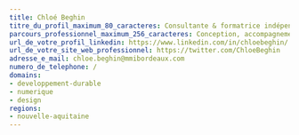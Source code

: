 ```yaml
---
title: Chloé Beghin
titre_du_profil_maximum_80_caracteres: Consultante & formatrice indépendante en accessibilité numérique, assurance qualité web (certifiée Opquast expert) et UX Design.
parcours_professionnel_maximum_256_caracteres: Conception, accompagnement et formation, Indépendante - Cheffe de projet web, Graphique Alliance - Designer expérience collaborateurs,Orange Business Services
url_de_votre_profil_linkedin: https://www.linkedin.com/in/chloebeghin/
url_de_votre_site_web_professionnel: https://twitter.com/ChloeBeghin
adresse_e_mail: chloe.beghin@mmibordeaux.com
numero_de_telephone: /
domains:
- developpement-durable
- numerique
- design
regions:
- nouvelle-aquitaine
---
```

